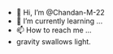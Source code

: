- 👋 Hi, I’m @Chandan-M-22
- 🌱 I’m currently learning ...
- 📫 How to reach me ...
- gravity swallows light.

<!---
Chandan-M-22/Chandan-M-22 is a ✨ special ✨ repository because its `README.md` (this file) appears on your GitHub profile.
You can click the Preview link to take a look at your changes.
--->
